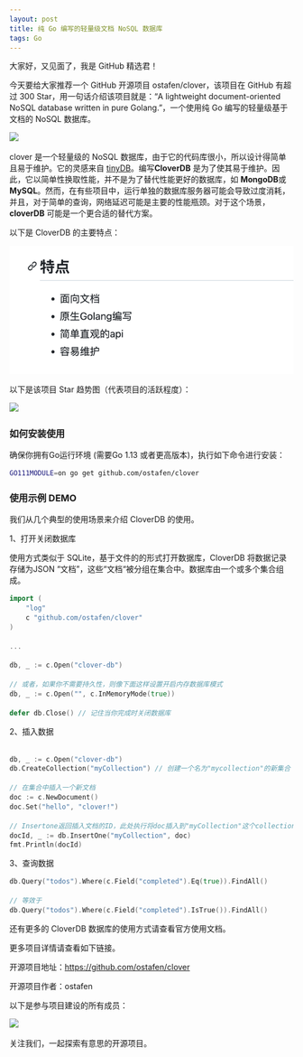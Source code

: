 ```yaml
---
layout: post
title: 纯 Go 编写的轻量级文档 NoSQL 数据库
tags: Go
---
```


大家好，又见面了，我是 GitHub 精选君！

今天要给大家推荐一个 GitHub 开源项目 ostafen/clover，该项目在 GitHub 有超过 300 Star，用一句话介绍该项目就是：“A lightweight document-oriented NoSQL database written in pure Golang.”，一个使用纯 Go 编写的轻量级基于文档的 NoSQL 数据库。

![](https://raw.githubusercontent.com/ostafen/clover/master/.github/logo.png#gh-light-mode-only)

clover 是一个轻量级的 NoSQL 数据库，由于它的代码库很小，所以设计得简单且易于维护。它的灵感来自 [tinyDB](https://github.com/msiemens/tinydb)。编写**CloverDB** 是为了使其易于维护。因此，它以简单性换取性能，并不是为了替代性能更好的数据库，如 **MongoDB**或 **MySQL**。然而，在有些项目中，运行单独的数据库服务器可能会导致过度消耗，并且，对于简单的查询，网络延迟可能是主要的性能瓶颈。对于这个场景，**cloverDB** 可能是一个更合适的替代方案。

以下是 CloverDB 的主要特点：

![](https://raw.githubusercontent.com/ZhuPeng/pic/master/images/compress_image-20230401222140958.png)


以下是该项目 Star 趋势图（代表项目的活跃程度）：

![](https://api.star-history.com/svg?repos=ostafen/clover&type=Timeline)

### 如何安装使用

确保你拥有Go运行环境 (需要Go 1.13 或者更高版本)，执行如下命令进行安装：

```bash
GO111MODULE=on go get github.com/ostafen/clover
```


### 使用示例 DEMO

我们从几个典型的使用场景来介绍 CloverDB 的使用。

1、打开关闭数据库

使用方式类似于 SQLite，基于文件的的形式打开数据库，CloverDB 将数据记录存储为JSON “文档”，这些“文档“被分组在集合中。数据库由一个或多个集合组成。 

```go
import (
	"log"
	c "github.com/ostafen/clover"
)

...

db, _ := c.Open("clover-db")

// 或者，如果你不需要持久性，则像下面这样设置开启内存数据库模式
db, _ := c.Open("", c.InMemoryMode(true))

defer db.Close() // 记住当你完成时关闭数据库
```

2、插入数据

```go

db, _ := c.Open("clover-db")
db.CreateCollection("myCollection") // 创建一个名为"mycollection"的新集合

// 在集合中插入一个新文档
doc := c.NewDocument()
doc.Set("hello", "clover!")

// Insertone返回插入文档的ID，此处执行将doc插入到"myCollection"这个collection中
docId, _ := db.InsertOne("myCollection", doc)
fmt.Println(docId)
```

3、查询数据

```go
db.Query("todos").Where(c.Field("completed").Eq(true)).FindAll()

// 等效于
db.Query("todos").Where(c.Field("completed").IsTrue()).FindAll()
```

还有更多的 CloverDB 数据库的使用方式请查看官方使用文档。


更多项目详情请查看如下链接。

开源项目地址：https://github.com/ostafen/clover 

开源项目作者：ostafen

以下是参与项目建设的所有成员：

![](https://contrib.rocks/image?repo=ostafen/clover)



关注我们，一起探索有意思的开源项目。
